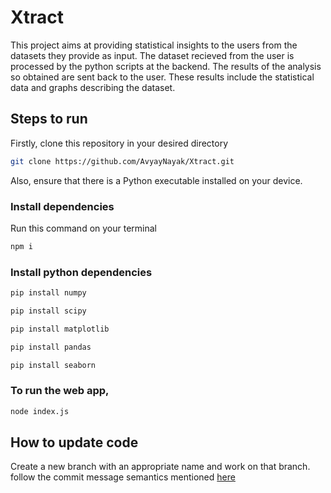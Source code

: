 # Xtract
This project aims at providing statistical insights to the users from the datasets they provide as input.
The dataset recieved from the user is processed by the python scripts at the backend.
The results of the analysis so obtained are sent back to the user.
These results include the statistical data and graphs describing the dataset.

## Steps to run
Firstly, clone this repository in your desired directory
```bash
git clone https://github.com/AvyayNayak/Xtract.git
```
Also, ensure that there is a Python executable installed on your device.
### Install dependencies
Run this command on your terminal
```bash
npm i
```
### Install python dependencies
```bash
pip install numpy
```
```bash
pip install scipy
```
```bash
pip install matplotlib
```
```bash
pip install pandas
```
```bash
pip install seaborn
```
### To run the web app, 
```bash
node index.js
```
## How to update code
Create a new branch with an appropriate name and work on that branch.
follow the commit message semantics mentioned [here](https://gist.github.com/joshbuchea/6f47e86d2510bce28f8e7f42ae84c716)
